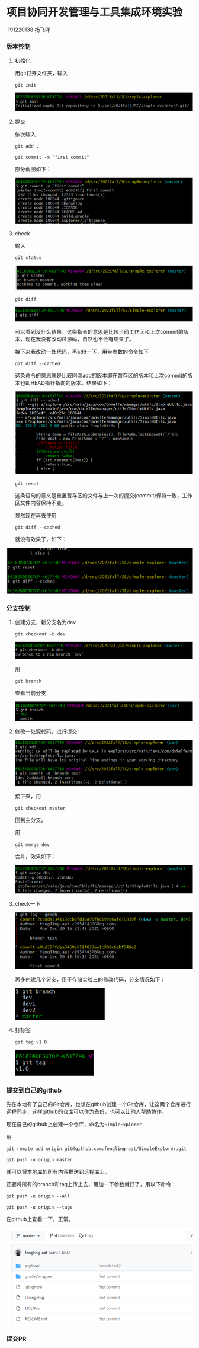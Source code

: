 # 项目协同开发管理与工具集成环境实验

​																																													191220138 杨飞洋

### 版本控制

1. 初始化

   用git打开文件夹，输入

   ```
   git init
   ```

   ![avatar](ref/0.png)

   

2. 提交

   依次输入

   ```
   git add .
   ```

   ```
   git commit -m "first commit"
   ```

   部分截图如下：

   ![avatar](ref/1.png)

   

3. check

   输入

   ```
   git status
   ```

   ![avatar](ref/2.png)

   

   ```
   git diff
   ```

   ![avatar](ref/3.png)

   可以看到没什么结果，这条指令的意思是比较当前工作区和上次commit的版本，现在我没有改动过源码，自然也不会有结果了。

   接下来我改动一处代码，再add一下，用带参数的命令如下

   ```
   git diff --cached
   ```

   这条命令的意思就是比较刚刚add的版本即在暂存区的版本和上次commit的版本也即HEAD指针指向的版本。结果如下：

   

   ![avatar](ref/4.png)

   ```git reset
   git reset
   ```

   这条语句的意义是重置暂存区的文件与上一次的提交(commit)保持一致，工作区文件内容保持不变。

   显然现在再去使用

   ```
   git diff --cached
   ```

   就没有效果了，如下：

![avatar](ref/5.png)



### 分支控制

1. 创建分支，新分支名为dev

   ```
   git checkout -b dev
   ```

   ![avatar](ref/6.png)

   用

   ```
   git branch
   ```

   查看当前分支

   ![avatar](ref/7.png)

   

2. 修改一处源代码，进行提交

   ![avatar](ref/8.png)

   

   接下来，用

   ```
   git checkout master
   ```

   回到主分支。

   用

   ```
   git merge dev
   ```

   合并，效果如下：

   ![avatar](ref/9.png)

   

3. check一下

   ![avatar](ref/10.png)

   

   再多创建几个分支，用于存储实验三的修改代码，分支情况如下：

   ![avatar](ref/11.png)

   

4. 打标签

   ```
   git tag v1.0
   ```

   ![avatar](ref/12.png)

### 提交到自己的github

先在本地有了自己的Git仓库，也想在github创建一个Git仓库，让这两个仓库进行远程同步，这样github的仓库可以作为备份，也可以让他人帮助协作。

现在自己的github上创建一个仓库，命名为`SimpleExplorer`

用

```
git remote add origin git@github.com:fengling-aat/SimpleExplorer.git
```

```
git push -u origin master
```

就可以将本地库的所有内容推送到远程库上。

还要将所有的branch和tag上传上去，用加一下参数就好了，用以下命令：

```
git push -u origin --all
```

```
git push -u origin --tags
```



在github上查看一下，正常。

![avatar](ref/13.png)



### 提交PR

